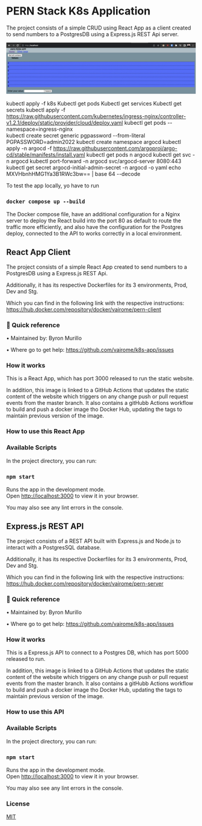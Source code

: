 # PERN Stack K8s Application

The project consists of a simple CRUD using React App as a client created to send numbers to a PostgresDB using a Express.js REST Api server.

![K8s App](/Pern-app.jpeg?raw=true "PERN Stack K8s Application")

kubectl apply -f k8s
Kubectl get pods
Kubectl get services
Kubectl get secrets
kubectl apply -f https://raw.githubusercontent.com/kubernetes/ingress-nginx/controller-v1.2.1/deploy/static/provider/cloud/deploy.yaml
kubectl get pods --namespace=ingress-nginx    
kubectl create secret generic pgpassword --from-literal PGPASSWORD=admin2022
kubectl create namespace argocd
kubectl apply -n argocd -f https://raw.githubusercontent.com/argoproj/argo-cd/stable/manifests/install.yaml
kubectl get pods n argocd
kubectl get svc -n argocd
kubectl port-forward -n argocd svc/argocd-server 8080:443
kubectl get secret argocd-initial-admin-secret -n argocd -o yaml
echo MXVHbnhHMG1Ya3B1RWc3bw== | base 64 --decode

To test the app locally, yo have to run 

### `docker compose up --build`

The Docker compose file, have an additional configuration for a Nginx server to deploy the React build into the port 80 as default to route the traffic more efficiently, and also have the configuration for the Postgres deploy, connected to the API to works correctly in a local environment.

## React App Client

The project consists of a simple React App created to send numbers to a PostgresDB using a Express.js REST Api.

Additionally, it has its respective Dockerfiles for its 3 environments, Prod, Dev and Stg. 

Which you can find in the following link with the respective instructions: https://hub.docker.com/repository/docker/vairome/pern-client

### 🚀 Quick reference

•	Maintained by: Byron Murillo

•	Where go to get help: https://github.com/vairome/k8s-app/issues

### How it works

This is a React App, which has port 3000 released to run the static website.

In addition, this image is linked to a GitHub Actions that updates the static content of the website which triggers on any change push or pull request events from the master branch. It also contains a gitHubb Actions workflow to build and push a docker image tho Docker Hub, updating the tags to maintain previous version of the image.

### How to use this React App

### Available Scripts

In the project directory, you can run:

### `npm start`

Runs the app in the development mode.\
Open [http://localhost:3000](http://localhost:3000) to view it in your browser.

You may also see any lint errors in the console.


## Express.js REST API

The project consists of a REST API built with Express.js and Node.js to interact with a PostgresSQL database.

Additionally, it has its respective Dockerfiles for its 3 environments, Prod, Dev and Stg. 

Which you can find in the following link with the respective instructions: https://hub.docker.com/repository/docker/vairome/pern-server

### 🚀 Quick reference

•	Maintained by: Byron Murillo

•	Where go to get help: https://github.com/vairome/k8s-app/issues

### How it works

This is a Express.js API to connect to a Postgres DB, which has port 5000 released to run.

In addition, this image is linked to a GitHub Actions that updates the static content of the website which triggers on any change push or pull request events from the master branch. It also contains a gitHubb Actions workflow to build and push a docker image tho Docker Hub, updating the tags to maintain previous version of the image.

### How to use this API

### Available Scripts

In the project directory, you can run:

### `npm start`

Runs the app in the development mode.\
Open [http://localhost:3000](http://localhost:5000) to view it in your browser.

You may also see any lint errors in the console.
### License

[MIT](https://choosealicense.com/licenses/mit/)
